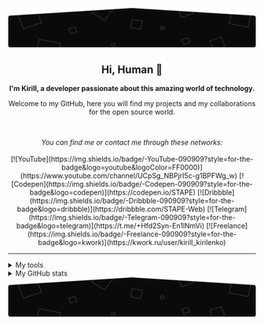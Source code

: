 <img transform="rotate(180deg)" src="./assets/rodape_readme.svg" alt="Art with MF logo (Matheus Felipe) to the top of readme.md" />

<h2 align="center">
    Hi, Human 🖖
</h2>

<p align="center">
    <b>I'm Kirill, a developer passionate about this amazing world of technology.</b>
</p>

<p align="center">
    Welcome to my GitHub, here you will find my projects and my collaborations for the open source world.
</p>

<br />

<p align="center">
    <i>You can find me or contact me through these networks:</i>
    <br/><br/>
    [![YouTube](https://img.shields.io/badge/-YouTube-090909?style=for-the-badge&logo=youtube&logoColor=FF0000)](https://www.youtube.com/channel/UCpSg_NBPjrI5c-g1BPFWg_w)
    [![Codepen](https://img.shields.io/badge/-Codepen-090909?style=for-the-badge&logo=codepen)](https://codepen.io/STAPE)
    [![Dribbble](https://img.shields.io/badge/-Dribbble-090909?style=for-the-badge&logo=dribbble)](https://dribbble.com/STAPE-Web)
    [![Telegram](https://img.shields.io/badge/-Telegram-090909?style=for-the-badge&logo=telegram)](https://t.me/+Hfd2Syn-En1lNmVi)
    [![Freelance](https://img.shields.io/badge/-Freelance-090909?style=for-the-badge&logo=kwork)](https://kwork.ru/user/kirill_kirilenko)
</p>

---

<details>
    <summary>My tools</summary>
    ![HTML](https://img.shields.io/badge/-HTML-090909?style=for-the-badge&logo=html5)
    ![CSS](https://img.shields.io/badge/-CSS-090909?style=for-the-badge&logo=css3&logoColor=264DE4)
    ![JS](https://img.shields.io/badge/-JavaScript-090909?style=for-the-badge&logo=javascript)
    ![React](https://img.shields.io/badge/-React-090909?style=for-the-badge&logo=react)
    ![PHP](https://img.shields.io/badge/-PHP-090909?style=for-the-badge&logo=php)
    ![MYSQL](https://img.shields.io/badge/-MySql-090909?style=for-the-badge&logo=mysql)
    ![Figma](https://img.shields.io/badge/-Figma-090909?style=for-the-badge&logo=figma)
    ![Photoshop](https://img.shields.io/badge/-Photoshop-090909?style=for-the-badge&logo=photoshop)
    ![Blender](https://img.shields.io/badge/-Blender-090909?style=for-the-badge&logo=blender)
    ![Python](https://img.shields.io/badge/-Python-090909?style=for-the-badge&logo=python)
    ![Java](https://img.shields.io/badge/-Java-090909?style=for-the-badge&logo=java)
    ![Git](https://img.shields.io/badge/-Git-090909?style=for-the-badge&logo=git)
</details>

<details>
    <summary>My GitHub stats</summary>
    <br />
    <p align="center">
        <img src="https://github-profile-trophy.vercel.app/?username=stape-web&theme=darkhub&margin-w=15" alt="Trophies GitHub" />
    </p>
    <p align="center">
        <img src="https://github-readme-stats.vercel.app/api?username=stape-web&theme=dark&show_icons=true&include_all_commits=true&locale=en" alt="General Statistics" />
    </p>
    <p align="center">
        <img src="https://github-readme-streak-stats.herokuapp.com/?user=stape-web&theme=dark" alt="Streak Stats" />
    </p>
    <p align="center">
        <img src="https://github-readme-stats.vercel.app/api/top-langs?username=stape-web&layout=compact&theme=dark&locale=en" alt="Techs used in projects" width="495px" />
    </p>
    <p align="center">
        <img src="https://activity-graph.herokuapp.com/graph?username=stape-web&theme=xcode&bg_color=151515" alt="Activity Graph" />
    </p>
</details>

<img src="./assets/rodape_readme.svg" alt="Art for footer readme.md" />
